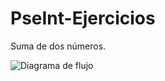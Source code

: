 # PseInt-Ejercicios
Suma de dos números.

![Diagrama de flujo]([https://github.com/SanchezRCamilo/PseInt-Ejercicios/blob/main/sumaRestaMenu/calculoSumaRestaMenu.png])
